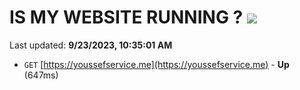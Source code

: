 # IS MY WEBSITE RUNNING ? [![](https://img.shields.io/static/v1?label=Sponsor&message=%E2%9D%A4&logo=GitHub&color=%23fe8e86)](https://github.com/sponsors/<username>)

Last updated: **9/23/2023, 10:35:01 AM**

- `GET` [https://youssefservice.me](https://youssefservice.me) - **Up** (647ms)
